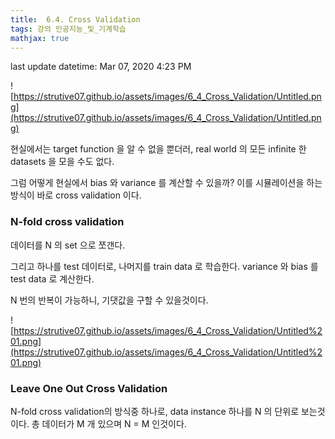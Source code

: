 ```yaml
---
title:  6.4. Cross Validation
tags: 강의 인공지능_및_기계학습
mathjax: true
---
```



last update datetime: Mar 07, 2020 4:23 PM

![https://strutive07.github.io/assets/images/6_4_Cross_Validation/Untitled.png](https://strutive07.github.io/assets/images/6_4_Cross_Validation/Untitled.png)

현실에서는 target function 을 알 수 없을 뿐더러, real world 의 모든 infinite 한 datasets 을 모을 수도 없다.

그럼 어떻게 현실에서 bias 와 variance 를 계산할 수 있을까? 이를 시뮬레이션을 하는 방식이 바로 cross validation 이다.

### N-fold cross validation

데이터를 N 의 set 으로 쪼갠다.

그리고 하나를 test 데이터로, 나머지를 train data 로 학습한다. variance 와 bias 를 test data 로 계산한다.

N 번의 반복이 가능하니, 기댓값을 구할 수 있을것이다.

![https://strutive07.github.io/assets/images/6_4_Cross_Validation/Untitled%201.png](https://strutive07.github.io/assets/images/6_4_Cross_Validation/Untitled%201.png)

### Leave One Out Cross Validation

N-fold cross validation의 방식중 하나로, data instance 하나를 N 의 단위로 보는것이다. 총 데이터가 M 개 있으며 N = M 인것이다.